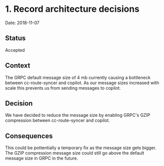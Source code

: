 # 1. Record architecture decisions

Date: 2018-11-07

## Status

Accepted

## Context

The GRPC default message size of 4 mb currently causing a bottleneck between cc-route-syncer and copilot. As our message sizes increased with scale this prevents us from sending messages to copilot.

## Decision

We have decided to reduce the message size by enabling GRPC's GZIP compression between cc-route-syncer and copilot.

## Consequences

This could be pottentially a temporary fix as the message size gets bigger. The GZIP compression message size could still go above the default message size in GRPC in the future.
